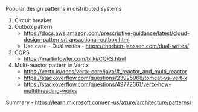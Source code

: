 
Popular design patterns in distributed systems 
1. Circuit breaker
2. Outbox pattern
    - https://docs.aws.amazon.com/prescriptive-guidance/latest/cloud-design-patterns/transactional-outbox.html
    - Use case - Dual writes - https://thorben-janssen.com/dual-writes/
3.  CQRS
    - https://martinfowler.com/bliki/CQRS.html
4. Multi-reactor pattern in Vert.x
    - https://vertx.io/docs/vertx-core/java/#_reactor_and_multi_reactor
    - https://stackoverflow.com/questions/23925968/tomcat-vs-vert-x
    - https://stackoverflow.com/questions/49772061/vertx-how-multithreading-works
  
Summary - https://learn.microsoft.com/en-us/azure/architecture/patterns/


